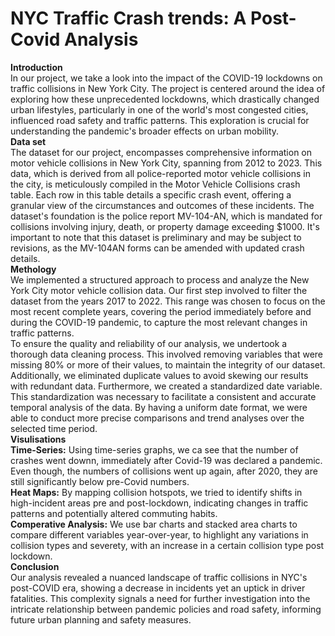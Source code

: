 # NYC Traffic Crash trends: A Post-Covid Analysis
**Introduction**   
In our project, we take a look into the impact of the COVID-19 lockdowns on traffic collisions in New York City. The project is centered around the idea of exploring how these unprecedented lockdowns, which drastically changed urban lifestyles, particularly in one of the world's most congested cities, influenced road safety and traffic patterns. This exploration is crucial for understanding the pandemic's broader effects on urban mobility.  
**Data set**  
The dataset for our project, encompasses comprehensive information on motor vehicle collisions in New York City, spanning from 2012 to 2023. This data, which is derived from all police-reported motor vehicle collisions in the city, is meticulously compiled in the Motor Vehicle Collisions crash table. Each row in this table details a specific crash event, offering a granular view of the circumstances and outcomes of these incidents. The dataset's foundation is the police report MV-104-AN, which is mandated for collisions involving injury, death, or property damage exceeding $1000. It's important to note that this dataset is preliminary and may be subject to revisions, as the MV-104AN forms can be amended with updated crash details.  
**Methology**  
We implemented a structured approach to process and analyze the New York City motor vehicle collision data. Our first step involved to filter the dataset from the years 2017 to 2022. This range was chosen to focus on the most recent complete years, covering the period immediately before and during the COVID-19 pandemic, to capture the most relevant changes in traffic patterns.  
To ensure the quality and reliability of our analysis, we undertook a thorough data cleaning process. This involved removing variables that were missing 80% or more of their values, to maintain the integrity of our dataset. Additionally, we eliminated duplicate values to avoid skewing our results with redundant data.
Furthermore, we created a standardized date variable. This standardization was necessary to facilitate a consistent and accurate temporal analysis of the data. By having a uniform date format, we were able to conduct more precise comparisons and trend analyses over the selected time period.  
**Visulisations**  
**Time-Series:** Using time-series graphs, we ca see that the number of crashes went downn, immediately after Covid-19 was declared a pandemic. Even though, the numbers of collisions went up again, after 2020, they are still significantly below pre-Covid numbers.  
**Heat Maps:** By mapping collision hotspots, we tried to identify shifts in high-incident areas pre and post-lockdown, indicating changes in traffic patterns and potentially altered commuting habits.  
**Comperative Analysis:** We use bar charts  and stacked area charts to compare  different variables year-over-year, to highlight any variations in collision types and severety, with an increase in a certain collision type post lockdown.  
**Conclusion**  
Our analysis revealed a nuanced landscape of traffic collisions in NYC's post-COVID era, showing a decrease in incidents yet an uptick in driver fatalities. This complexity signals a need for further investigation into the intricate relationship between pandemic policies and road safety, informing future urban planning and safety measures.
